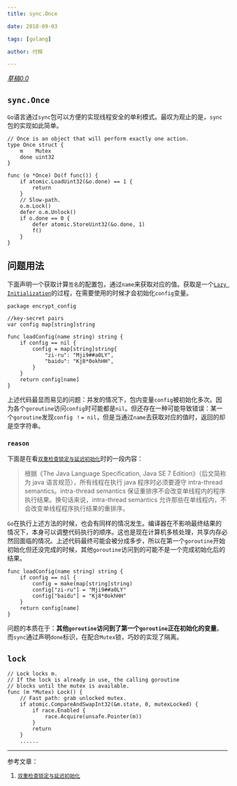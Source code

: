 ```yaml
---
title: sync.Once

date: 2018-09-03

tags: [golang]

author: 付辉

---
```


*<u>草稿0.0</u>*

## `sync.Once`

`Go`语言通过`sync`包可以方便的实现线程安全的单利模式。最叹为观止的是，`sync`包的实现如此简单。

```
// Once is an object that will perform exactly one action.
type Once struct {
	m    Mutex
	done uint32
}

func (o *Once) Do(f func()) {
	if atomic.LoadUint32(&o.done) == 1 {
		return
	}
	// Slow-path.
	o.m.Lock()
	defer o.m.Unlock()
	if o.done == 0 {
		defer atomic.StoreUint32(&o.done, 1)
		f()
	}
}
```

## 问题用法

下面声明一个获取计算`签名`的配置包，通过`name`来获取对应的值。获取是一个[`Lazy Initialization`](https://docs.microsoft.com/en-us/dotnet/framework/performance/lazy-initialization)的过程，在需要使用的时候才会初始化`config`变量。

```
package encrypt_config

//key-secret pairs
var config map[string]string

func loadConfig(name string) string {
	if config == nil {
		config = map[string]string{
			"zi-ru": "Mji9##a0LY",
			"baidu": "Kj8*0okhHH",
		}
	}
	return config[name]
}
```

上述代码最显而易见的问题：并发的情况下，包内变量`config`被初始化多次。因为各个`goroutine`访问`config`时可能都是`nil`。但还存在一种可能导致错误：某一个`goroutine`发现`config ！= nil`，但是当通过`name`去获取对应的值时，返回的却是空字符串。

### `reason`

下面是在看[`双重检查锁定与延迟初始化`](https://www.infoq.cn/article/double-checked-locking-with-delay-initialization)时的一段内容：

>根据《The Java Language Specification, Java SE 7 Edition》（后文简称为 java 语言规范），所有线程在执行 java 程序时必须要遵守 intra-thread semantics。intra-thread semantics 保证重排序不会改变单线程内的程序执行结果。换句话来说，intra-thread semantics 允许那些在单线程内，不会改变单线程程序执行结果的重排序。

`Go`在执行上述方法的时候，也会有同样的情况发生。编译器在不影响最终结果的情况下，本身可以调整代码执行的顺序。这也是现在计算机多核处理，共享内存必然回面临的情况。上述代码最终可能会被分成多步，所以在第一个`goroutine`开始初始化但还没完成的时候，其他`goroutine`访问到的可能不是一个完成初始化后的结果。

```
func loadConfig(name string) string {
	if config == nil {
	    config = make(map[string]string)
	    config["zi-ru"] = "Mji9##a0LY"
	    config["baidu"] = "Kj8*0okhHH"
	}
	return config[name]
}
```

问题的本质在于：**其他`goroutine`访问到了第一个`goroutine`正在初始化的变量**。而`sync`通过声明`done`标识，在配合`Mutex`锁，巧妙的实现了隔离。

## `lock`

```
// Lock locks m.
// If the lock is already in use, the calling goroutine
// blocks until the mutex is available.
func (m *Mutex) Lock() {
	// Fast path: grab unlocked mutex.
	if atomic.CompareAndSwapInt32(&m.state, 0, mutexLocked) {
		if race.Enabled {
			race.Acquire(unsafe.Pointer(m))
		}
		return
	}
    ......
```

---

参考文章：

1. [`双重检查锁定与延迟初始化`](https://www.infoq.cn/article/double-checked-locking-with-delay-initialization)